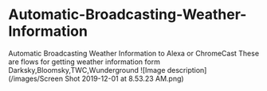# Automatic-Broadcasting-Weather-Information
Automatic Broadcasting Weather Information to Alexa or ChromeCast 
These are flows for getting weather information form Darksky,Bloomsky,TWC,Wunderground
![Image description](/images/Screen Shot 2019-12-01 at 8.53.23 AM.png)
